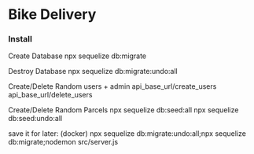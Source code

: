 # Bike Delivery

### Install

Create Database
npx sequelize db:migrate

Destroy Database
npx sequelize db:migrate:undo:all

Create/Delete Random users + admin
api_base_url/create_users
api_base_url/delete_users


Create/Delete Random Parcels
npx sequelize db:seed:all
npx sequelize db:seed:undo:all

save it for later: (docker)
npx sequelize db:migrate:undo:all;npx sequelize db:migrate;nodemon src/server.js